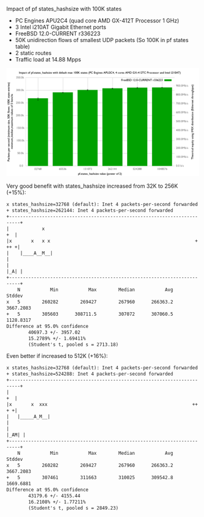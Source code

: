 Impact of pf states_hashsize with 100K states
  - PC Engines APU2C4 (quad core AMD GX-412T Processor 1 GHz)
  - 3 Intel i210AT Gigabit Ethernet ports
  - FreeBSD 12.0-CURRENT r336223
  - 50K unidirection flows of smallest UDP packets (So 100K in pf states table)
  - 2 static routes
  - Traffic load at 14.88 Mpps

![Impact of states_hashsize with 100K states](graph.png)


Very good benefit with states_hashsize increased from 32K to 256K (+15%):
```
x states_hashsize=32768 (default): Inet 4 packets-per-second forwarded
+ states_hashsize=262144: Inet 4 packets-per-second forwarded
+--------------------------------------------------------------------------+
|            x                                                          +  |
|x       x   x x                                                     + ++ +|
|    |____A__M__|                                                          |
|                                                                     |_A| |
+--------------------------------------------------------------------------+
    N           Min           Max        Median           Avg        Stddev
x   5        260282        269427        267960      266363.2     3667.2083
+   5        305603      308711.5        307072      307060.5     1128.8317
Difference at 95.0% confidence
        40697.3 +/- 3957.02
        15.2789% +/- 1.69411%
        (Student's t, pooled s = 2713.18)

```

Even better if increased to 512K (+16%):
```
x states_hashsize=32768 (default): Inet 4 packets-per-second forwarded
+ states_hashsize=524288: Inet 4 packets-per-second forwarded
+--------------------------------------------------------------------------+
|                                                                       +  |
|x       x  xxx                                                     ++  + +|
|   |_____A_M__|                                                           |
|                                                                    |_AM| |
+--------------------------------------------------------------------------+
    N           Min           Max        Median           Avg        Stddev
x   5        260282        269427        267960      266363.2     3667.2083
+   5        307461        311663        310025      309542.8     1669.6881
Difference at 95.0% confidence
        43179.6 +/- 4155.44
        16.2108% +/- 1.77211%
        (Student's t, pooled s = 2849.23)
```
